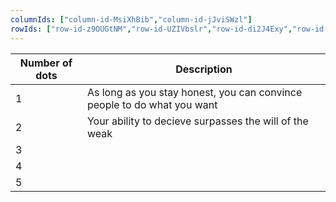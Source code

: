 ```yaml
---
columnIds: ["column-id-MsiXhBib","column-id-jJviSWzl"]
rowIds: ["row-id-z9OUGtNM","row-id-UZIVbslr","row-id-di2J4Exy","row-id-ZS7HMbRS","row-id-fXVaDqs9","row-id-mA0Jy1vR"]
---
```


| Number of dots | Description                                                             |
| -------------- | ----------------------------------------------------------------------- |
| 1              | As long as you stay honest, you can convince people to do what you want |
| 2              | Your ability to decieve surpasses the will of the weak                  |
| 3              |                                                                         |
| 4              |                                                                         |
| 5              |                                                                         |